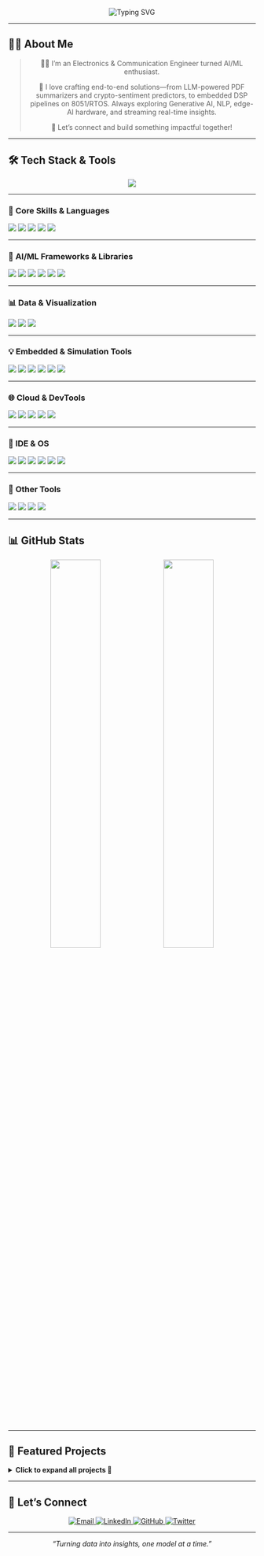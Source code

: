 <!-- Banner -->
<p align="center">
  <img 
    src="https://readme-typing-svg.herokuapp.com?font=Fira+Code&weight=700&size=25&pause=1000&color=F97316&center=true&vCenter=true&width=1000&lines=Hi+%F0%9F%91%8B%2C+I'm+Hitesh+Bhatnagar;Electronics+%26+Communication+Engineer+%7C+B.Tech+@+VIT+Vellore;Building+Next-Gen+ML%2FDL+%2B+Edge-AI+Solutions;Machine+Learning%2C+Deep+Learning%2C+LLMs%2C+NLP%2C+Signal+Processing;Building+Real-Time+Intelligent+Systems+%F0%9F%9A%80;Open+to+Collaborations+%7C+Let's+Build+Together+%F0%9F%92%BB" 
    alt="Typing SVG"
  />
</p>





---

## 👨‍💻 About Me


<div align="center">
  <blockquote>
  <p>👨‍💻 I’m an Electronics &amp; Communication Engineer turned AI/ML enthusiast.   
  <p>🚀 I love crafting end-to-end solutions—from LLM-powered PDF summarizers and  
  crypto-sentiment predictors, to embedded DSP pipelines on 8051/RTOS.  
  Always exploring Generative AI, NLP, edge-AI hardware, and streaming real-time insights.</p>
  <p>🤝 Let’s connect and build something impactful together!</p>
  </blockquote>
</div>



---

## 🛠️ Tech Stack & Tools



<p align="center">
  <img src="https://skillicons.dev/icons?i=py,java,r,c,cpp,verilog,matlab,tensorflow,pytorch,keras,scikit-learn,opencv,html,css,js,dart,flutter,nodejs,react,git,github,mysql,postgres,linux,vscode,bash,arduino,latex,figma,aws&perline=10" />
</p>

---

### 🧠 **Core Skills & Languages**
<p>
  <img src="https://img.shields.io/badge/Python-3670A0?style=for-the-badge&logo=python&logoColor=white"/>
  <img src="https://img.shields.io/badge/C++-00599C?style=for-the-badge&logo=c%2B%2B&logoColor=white"/>
  <img src="https://img.shields.io/badge/Java-ED8B00?style=for-the-badge&logo=java&logoColor=white"/>
  <img src="https://img.shields.io/badge/Embedded C-blue?style=for-the-badge"/>
  <img src="https://img.shields.io/badge/Verilog-gray?style=for-the-badge"/>
</p>

---

### 🤖 **AI/ML Frameworks & Libraries**
<p>
  <img src="https://img.shields.io/badge/TensorFlow-FF6F00?style=for-the-badge&logo=tensorflow&logoColor=white"/>
  <img src="https://img.shields.io/badge/PyTorch-EE4C2C?style=for-the-badge&logo=pytorch&logoColor=white"/>
  <img src="https://img.shields.io/badge/Keras-D00000?style=for-the-badge&logo=keras&logoColor=white"/>
  <img src="https://img.shields.io/badge/Scikit--Learn-F7931E?style=for-the-badge&logo=scikit-learn&logoColor=white"/>
  <img src="https://img.shields.io/badge/NumPy-013243?style=for-the-badge&logo=numpy&logoColor=white"/>
  <img src="https://img.shields.io/badge/Pandas-150458?style=for-the-badge&logo=pandas&logoColor=white"/>
</p>

---

### 📊 **Data & Visualization**
<p>
  <img src="https://img.shields.io/badge/Matplotlib-20232A?style=for-the-badge&logo=plotly&logoColor=white"/>
  <img src="https://img.shields.io/badge/Seaborn-blue?style=for-the-badge"/>
  <img src="https://img.shields.io/badge/TensorFlow Lite-orange?style=for-the-badge"/>
</p>

---

### 💡 **Embedded & Simulation Tools**
<p>
  <img src="https://img.shields.io/badge/Proteus-blue?style=for-the-badge"/>
  <img src="https://img.shields.io/badge/ModelSim-darkblue?style=for-the-badge"/>
  <img src="https://img.shields.io/badge/MultiSim-purple?style=for-the-badge"/>
  <img src="https://img.shields.io/badge/Keil uVision-blue?style=for-the-badge"/>
  <img src="https://img.shields.io/badge/Vivado-red?style=for-the-badge"/>
  <img src="https://img.shields.io/badge/FPGA-pink?style=for-the-badge"/>
</p>

---

### 🌐 **Cloud & DevTools**
<p>
  <img src="https://img.shields.io/badge/AWS-FF9900?style=for-the-badge&logo=amazonaws&logoColor=white"/>
  <img src="https://img.shields.io/badge/Google Colab-yellow?style=for-the-badge&logo=googlecolab&logoColor=black"/>
  <img src="https://img.shields.io/badge/Jupyter-F37626?style=for-the-badge&logo=jupyter&logoColor=white"/>
  <img src="https://img.shields.io/badge/Git-F05032?style=for-the-badge&logo=git&logoColor=white"/>
  <img src="https://img.shields.io/badge/GitHub-181717?style=for-the-badge&logo=github&logoColor=white"/>
</p>

---

### 🧰 **IDE & OS**
<p>
  <img src="https://img.shields.io/badge/VSCode-007ACC?style=for-the-badge&logo=visual-studio-code&logoColor=white"/>
  <img src="https://img.shields.io/badge/IntelliJ IDEA-black?style=for-the-badge&logo=intellijidea&logoColor=white"/>
  <img src="https://img.shields.io/badge/Linux-000000?style=for-the-badge&logo=linux&logoColor=white"/>
  <img src="https://img.shields.io/badge/Arch Linux-blue?style=for-the-badge&logo=arch-linux&logoColor=white"/>
  <img src="https://img.shields.io/badge/Ubuntu-E95420?style=for-the-badge&logo=ubuntu&logoColor=white"/>
  <img src="https://img.shields.io/badge/Windows-0078D6?style=for-the-badge&logo=windows&logoColor=white"/>
</p>

---

### 🧠 **Other Tools**
<p>
  <img src="https://img.shields.io/badge/LaTeX-008080?style=for-the-badge&logo=latex&logoColor=white"/>
  <img src="https://img.shields.io/badge/Google Earth Engine-green?style=for-the-badge"/>
  <img src="https://img.shields.io/badge/Notion-000000?style=for-the-badge&logo=notion&logoColor=white"/>
  <img src="https://img.shields.io/badge/MS Office-d43b09?style=for-the-badge&logo=microsoftoffice&logoColor=white"/>
</p>


---

## 📊 GitHub Stats
<p align="center">
  <img src="https://github-readme-stats.vercel.app/api?username=hitesh-bhatnagar&show_icons=true&theme=radical" width="45%" />
  <img src="https://github-readme-stats.vercel.app/api/top-langs/?username=hitesh-bhatnagar&layout=compact&theme=radical" width="45%" />
</p>

---

## 💼 Featured Projects
<details>
<summary><strong>Click to expand all projects 🔽</strong></summary>

<table>
  <tr>
    <td width="50%" valign="top">
      <h4><a href="https://github.com/hitesh-bhatnagar/Crypto-Sentiment-Trading-Analysis">🔮 Crypto Sentiment Trading</a></h4>
      • RF classifier → 77% accuracy & 0.77 F1<br>
      • Analyzed Fear & Greed Index + Hyperliquid data<br>
      • Feature engineering for trade-specific insights<br>
    </td>
    <td width="50%" valign="top">
      <h4><a href="https://github.com/hitesh-bhatnagar/PDF-Summarizer_APP">📄 AI PDF Summarizer</a></h4>
      • Flutter & OpenAI API for PDF/DOC summarization<br>
      • Real-time summary preview + share feature<br>
      • Scalable architecture for future NLP modules<br>
    </td>
  </tr>
  <tr>
    <td width="50%" valign="top">
      <h4><a href="https://github.com/hitesh-bhatnagar/Telco-Customer-Churn-Predictor-Full-Stack-ML-App-?tab=readme-ov-file">📊 Telco Churn Predictor</a></h4>
      • End-to-end ML pipeline + Streamlit app<br>
      • LightGBM & Logistic Regression >80% accuracy<br>
      • SHAP explainability & PostgreSQL backend<br>
    </td>
    <td width="50%" valign="top">
      <h4><a href="https://github.com/hitesh-bhatnagar/EEG_Epileptic_Seizure_Detection/tree/main">⚡ EEG Seizure Detection</a></h4>
      • Deep model on Bonn EEG → 96% accuracy<br>
      • Time-series preprocessing + spectral features<br>
      • Python, NumPy, Scikit-learn pipelines<br>
    </td>
  </tr>
  <!-- Add more rows here for each project in the same pattern -->
</table>
</details>

---

## 🤝 Let’s Connect
<p align="center">
  <a href="mailto:hbhatnagar917@gmail.com" target="_blank" rel="noopener noreferrer">
    <img src="https://img.shields.io/badge/✉️%20Email-hbhatnagar917@gmail.com-blue?style=for-the-badge&logo=gmail" alt="Email" />
  </a>
  <a href="https://linkedin.com/in/hitesh-bhatnagar-5a3b391ba" target="_blank" rel="noopener noreferrer">
    <img src="https://img.shields.io/badge/🔗%20LinkedIn-hitesh--bhatnagar-0A66C2?style=for-the-badge&logo=linkedin" alt="LinkedIn" />
  </a>
  <a href="https://github.com/hitesh-bhatnagar" target="_blank" rel="noopener noreferrer">
    <img src="https://img.shields.io/badge/🐙%20GitHub-hitesh--bhatnagar-181717?style=for-the-badge&logo=github" alt="GitHub" />
  </a>
  <a href="https://x.com/b55849364" target="_blank" rel="noopener noreferrer">
    <img src="https://img.shields.io/badge/X-@hitesh--bhatnagar-1DA1F2?style=for-the-badge&logo=twitter&logoColor=white" alt="Twitter" />
  </a>
</p>

</p>

---

<p align="center">
  <em>“Turning data into insights, one model at a time.”</em>
</p>
